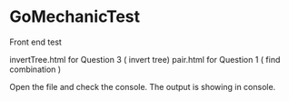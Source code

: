 # GoMechanicTest
Front end test


invertTree.html for Question 3 ( invert tree)
pair.html for Question 1 ( find combination )

Open the file and check the console. The output is showing in console.

